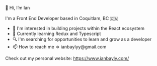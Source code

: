  👋  Hi, I’m Ian
<br />
<br />
I'm a Front End Developer based in Coquitlam, BC 🇨🇦
<br />
<ul>
 <li>👀 I'm interested in building projects within the React ecosystem <br /></li>
  <li>📕 Currently learning Redux and Typescript <br /></li>
  <li>🔍 I'm searching for opportunities to learn and grow as a developer <br /></li>
  <li>📫 How to reach me => ianbaylyy@gmail.com <br />
</li>
</ul>

Check out my personal website: https://www.ianbayly.com/

<!---
BaylyIan/BaylyIan is a ✨ special ✨ repository because its `README.md` (this file) appears on your GitHub profile.
You can click the Preview link to take a look at your changes.
--->
